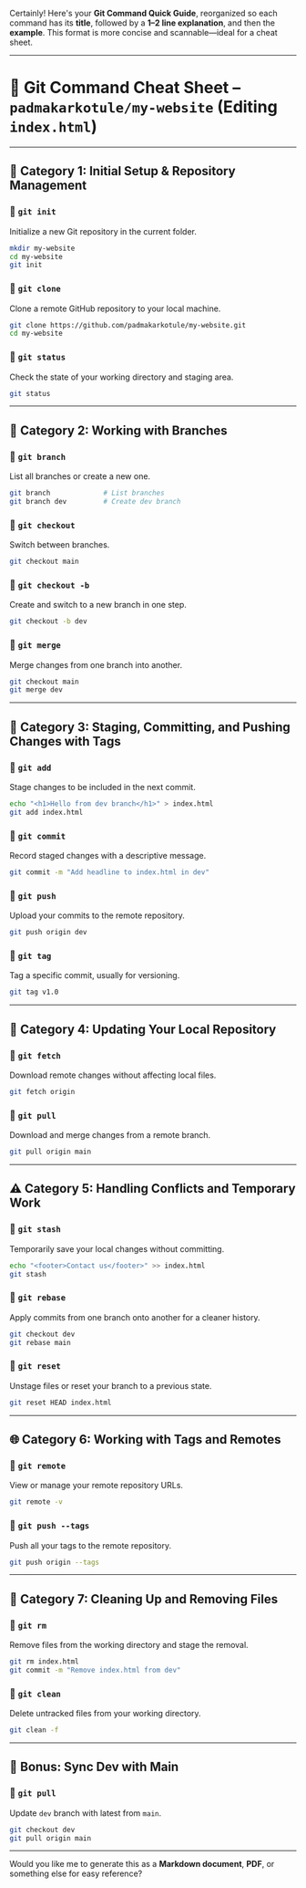 Certainly! Here's your **Git Command Quick Guide**, reorganized so each command has its **title**, followed by a **1–2 line explanation**, and then the **example**. This format is more concise and scannable—ideal for a cheat sheet.

---

# 🧭 Git Command Cheat Sheet – `padmakarkotule/my-website` (Editing `index.html`)

---

## 📁 **Category 1: Initial Setup & Repository Management**

### 🔹 `git init`

Initialize a new Git repository in the current folder.

```bash
mkdir my-website
cd my-website
git init
```

### 🔹 `git clone`

Clone a remote GitHub repository to your local machine.

```bash
git clone https://github.com/padmakarkotule/my-website.git
cd my-website
```

### 🔹 `git status`

Check the state of your working directory and staging area.

```bash
git status
```

---

## 🌿 **Category 2: Working with Branches**

### 🔹 `git branch`

List all branches or create a new one.

```bash
git branch             # List branches
git branch dev         # Create dev branch
```

### 🔹 `git checkout`

Switch between branches.

```bash
git checkout main
```

### 🔹 `git checkout -b`

Create and switch to a new branch in one step.

```bash
git checkout -b dev
```

### 🔹 `git merge`

Merge changes from one branch into another.

```bash
git checkout main
git merge dev
```

---

## 💾 **Category 3: Staging, Committing, and Pushing Changes with Tags**

### 🔹 `git add`

Stage changes to be included in the next commit.

```bash
echo "<h1>Hello from dev branch</h1>" > index.html
git add index.html
```

### 🔹 `git commit`

Record staged changes with a descriptive message.

```bash
git commit -m "Add headline to index.html in dev"
```

### 🔹 `git push`

Upload your commits to the remote repository.

```bash
git push origin dev
```

### 🔹 `git tag`

Tag a specific commit, usually for versioning.

```bash
git tag v1.0
```

---

## 🔄 **Category 4: Updating Your Local Repository**

### 🔹 `git fetch`

Download remote changes without affecting local files.

```bash
git fetch origin
```

### 🔹 `git pull`

Download and merge changes from a remote branch.

```bash
git pull origin main
```

---

## ⚠️ **Category 5: Handling Conflicts and Temporary Work**

### 🔹 `git stash`

Temporarily save your local changes without committing.

```bash
echo "<footer>Contact us</footer>" >> index.html
git stash
```

### 🔹 `git rebase`

Apply commits from one branch onto another for a cleaner history.

```bash
git checkout dev
git rebase main
```

### 🔹 `git reset`

Unstage files or reset your branch to a previous state.

```bash
git reset HEAD index.html
```

---

## 🌐 **Category 6: Working with Tags and Remotes**

### 🔹 `git remote`

View or manage your remote repository URLs.

```bash
git remote -v
```

### 🔹 `git push --tags`

Push all your tags to the remote repository.

```bash
git push origin --tags
```

---

## 🧹 **Category 7: Cleaning Up and Removing Files**

### 🔹 `git rm`

Remove files from the working directory and stage the removal.

```bash
git rm index.html
git commit -m "Remove index.html from dev"
```

### 🔹 `git clean`

Delete untracked files from your working directory.

```bash
git clean -f
```

---

## 🔁 Bonus: Sync Dev with Main

### 🔹 `git pull`

Update `dev` branch with latest from `main`.

```bash
git checkout dev
git pull origin main
```

---

Would you like me to generate this as a **Markdown document**, **PDF**, or something else for easy reference?
